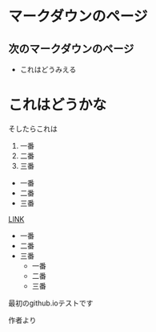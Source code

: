 # マークダウンのページ
## 次のマークダウンのページ

* これはどうみえる

# これはどうかな
  そしたらこれは

1. 一番
1. 二番
1. 三番

- 一番
- 二番
- 三番

[LINK](markdownhowto.md)

- 一番
- 二番
- 三番
  - 一番
  - 二番
  - 三番


最初のgithub.ioテストです

作者より

